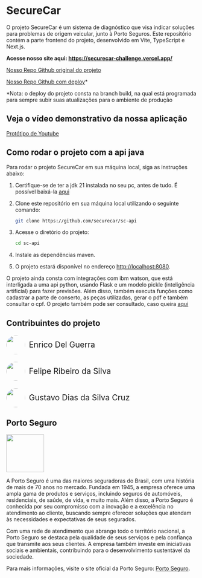 # SecureCar

O projeto SecureCar é um sistema de diagnóstico que visa indicar soluções para problemas de origem veicular, junto à Porto Seguros. Este repositório contém a parte frontend do projeto, desenvolvido em Vite, TypeScript e Next.js.

**Acesse nosso site aqui: https://securecar-challenge.vercel.app/** 

[Nosso Repo Github original do projeto](https://github.com/securecar/securecar-front-v2)

[Nosso Repo Github com deploy](https://github.com/cotete/securecar-front-v2)*

*Nota: o deploy do projeto consta na branch build, na qual está programada para sempre subir suas atualizações para o ambiente de produção

## Veja o vídeo demonstrativo da nossa aplicação
[Protótipo de Youtube](https://youtu.be/PV4b3i0BW4s)

## Como rodar o projeto com a api java

Para rodar o projeto SecureCar em sua máquina local, siga as instruções abaixo:

1. Certifique-se de ter a jdk 21 instalada no seu pc, antes de tudo. É possível baixá-la [aqui](https://www.oracle.com/java/technologies/javase/jdk21-archive-downloads.html)

2. Clone este repositório em sua máquina local utilizando o seguinte comando:

    ```bash
    git clone https://github.com/securecar/sc-api
    ```

3. Acesse o diretório do projeto:

    ```bash
    cd sc-api
    ```

4. Instale as dependências maven.

5. O projeto estará disponível no endereço [http://localhost:8080](http://localhost:8080).

O projeto ainda consta com integrações com ibm watson, que está interligada a uma api python, usando Flask e um modelo pickle (inteligência artificial) para fazer previsões. Além disso, também executa funções como cadastrar a parte de conserto, as peças utilizadas, gerar o pdf e também consultar o cpf. O projeto também pode ser consultado, caso queira [aqui](https://github.com/securecar/ia-sc)

## Contribuintes do projeto

<div style="display: flex; gap: 10px; align-items: center; margin: 20px 0">
    <img src="https://github.com/enricodelguerra.png" style="height: 50px; width: 50px; border-radius: 100%" />
    <span style="font-size: 1.5em;">Enrico Del Guerra</span>
</div>

<div style="display: flex; gap: 10px; align-items: center; margin: 20px 0">
    <img src="./src/assets/imgs/felipe.webp" style="height: 50px; width: 50px; border-radius: 100%" />
    <span style="font-size: 1.5em;">Felipe Ribeiro da Silva</span>
</div>
<div style="display: flex; gap: 10px; align-items: center; margin: 20px 0">
    <img src="https://github.com/gustavodscruz.png" style="height: 50px; width: 50px; border-radius: 100%" />
    <span style="font-size: 1.5em;">Gustavo Dias da Silva Cruz</span>
</div>

## Porto Seguro
<img src="./src/assets/imgs/porto-seguro.svg" height="100px"/>
<br>

A Porto Seguro é uma das maiores seguradoras do Brasil, com uma história de mais de 70 anos no mercado. Fundada em 1945, a empresa oferece uma ampla gama de produtos e serviços, incluindo seguros de automóveis, residenciais, de saúde, de vida, e muito mais. Além disso, a Porto Seguro é conhecida por seu compromisso com a inovação e a excelência no atendimento ao cliente, buscando sempre oferecer soluções que atendam às necessidades e expectativas de seus segurados.

Com uma rede de atendimento que abrange todo o território nacional, a Porto Seguro se destaca pela qualidade de seus serviços e pela confiança que transmite aos seus clientes. A empresa também investe em iniciativas sociais e ambientais, contribuindo para o desenvolvimento sustentável da sociedade.

Para mais informações, visite o site oficial da Porto Seguro: [Porto Seguro](https://www.portoseguro.com.br).